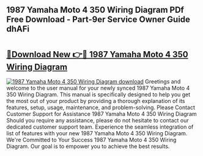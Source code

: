 ## 1987 Yamaha Moto 4 350 Wiring Diagram PDf Free Download - Part-9er Service Owner Guide dhAFi

# <h2><a href="http://dfushn.blite.top/?on=1987+Yamaha+Moto+4+350+Wiring+Diagram">🔗Download New 👉🔴 1987 Yamaha Moto 4 350 Wiring Diagram</a></h2>

[![1987 Yamaha Moto 4 350 Wiring Diagram download](https://i.imgur.com/lujVjoI.png)](http://dfushn.blite.top/?on=1987+Yamaha+Moto+4+350+Wiring+Diagram)
Greetings and welcome to the user manual for your newly synced 1987 Yamaha Moto 4 350 Wiring Diagram. This manual is specifically designed to help you get the most out of your product by providing a thorough explanation of its features, setup, usage, maintenance, and problem-solving. Please Contact Customer Support for Assistance 1987 Yamaha Moto 4 350 Wiring Diagram Should you require any assistance, please do not hesitate to contact our dedicated customer support team. Experience the seamless integration of list of features with your new 1987 Yamaha Moto 4 350 Wiring Diagram. We're Committed to Your Success 1987 Yamaha Moto 4 350 Wiring Diagram. Our goal is to empower you to achieve the best results.
